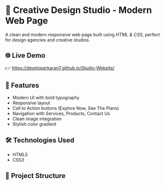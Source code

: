 # 🎨 Creative Design Studio - Modern Web Page

A clean and modern responsive web page built using *HTML & CSS*,
perfect for design agencies and creative studios.

## 🌐 Live Demo

👉 https://developerkaran7.github.io/Studio-Website/

## 📁 Features

- Modern UI with bold typography
- Responsive layout
- Call to Action buttons (Explore Now, See The Plans)
- Navigation with Services, Products, Contact Us
- Clean image integration
- Stylish color gradient

## 🛠 Technologies Used

- HTML5  
- CSS3  

## 📂 Project Structure
